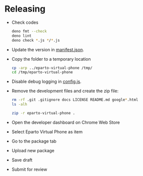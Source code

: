 # Releasing

- Check codes

  ```bash
  deno fmt --check
  deno lint
  deno check *.js */*.js
  ```

- Update the version in [manifest.json](/manifest.json).

- Copy the folder to a temporary location

  ```bash
  cp -arp ../eparto-virtual-phone /tmp/
  cd /tmp/eparto-virtual-phone
  ```

- Disable debug logging in [config.js](/common/config.js).

- Remove the development files and create the zip file:

  ```bash
  rm -rf .git .gitignore docs LICENSE README.md google*.html
  ls -alh

  zip -r eparto-virtual-phone .
  ```

- Open the developer dashboard on Chrome Web Store

- Select Eparto Virtual Phone as item

- Go to the package tab

- Upload new package

- Save draft

- Submit for review

